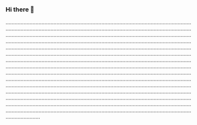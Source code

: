 ### Hi there 👋

...........................................................................................................................................................................................................................................................................................................................................................................................................................................................................................................................................................................................................................................................................................................................................................................................................................................................................................................................................................................................................................................................................................................................................................................................................................................................................................................................................................................................................................................................................................................................................................................................................................................................................................................................................................................................................................................................................................................................................................